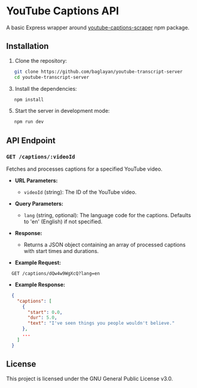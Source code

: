 # YouTube Captions API

A basic Express wrapper around [youtube-captions-scraper](https://www.npmjs.com/package/youtube-captions-scraper) npm package.

## Installation

1. Clone the repository:
```bash
   git clone https://github.com/baglayan/youtube-transcript-server
   cd youtube-transcript-server
```

3. Install the dependencies:
```bash
   npm install
```

5. Start the server in development mode:
```bash
   npm run dev
```

## API Endpoint

### `GET /captions/:videoId`

Fetches and processes captions for a specified YouTube video.

- **URL Parameters:**
  - `videoId` (string): The ID of the YouTube video.

- **Query Parameters:**
  - `lang` (string, optional): The language code for the captions. Defaults to 'en' (English) if not specified.

- **Response:**
  - Returns a JSON object containing an array of processed captions with start times and durations.

- **Example Request:**
```http
  GET /captions/dQw4w9WgXcQ?lang=en
```

- **Example Response:**
```json
  {
    "captions": [
      {
        "start": 0.0,
        "dur": 5.0,
        "text": "I've seen things you people wouldn't believe."
      },
      ...
    ]
  }
```

## License

This project is licensed under the GNU General Public License v3.0.
